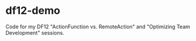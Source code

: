 df12-demo
=========

Code for my DF12 "ActionFunction vs. RemoteAction" and "Optimizing Team Development" sessions.